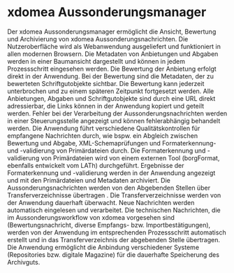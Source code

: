 # xdomea Aussonderungsmanager

Der xdomea Aussonderungsmanager ermöglicht die Ansicht, Bewertung und Archivierung von xdomea Aussonderungsnachrichten. Die Nutzeroberfläche wird als Webanwendung ausgeliefert und funktioniert in allen modernen Browsern. Die Metadaten von Anbietungen und Abgaben werden in einer Baumansicht dargestellt und können in jedem Prozessschritt eingesehen werden. Die Bewertung der Anbietung erfolgt direkt in der Anwendung. Bei der Bewertung sind die Metadaten, der zu bewerteten Schriftgutobjekte sichtbar. Die Bewertung kann jederzeit unterbrochen und zu einem späteren Zeitpunkt fortgesetzt werden. Alle Anbietungen, Abgaben und Schriftgutobjekte sind durch eine URL direkt adressierbar, die Links können in der Anwendung kopiert und geteilt werden. Fehler bei der Verarbeitung der Aussonderungsnachrichten werden in einer Steuerungsstelle angezeigt und können fehlerabhängig behandelt werden. Die Anwendung führt verschiedene Qualitätskontrollen für empfangene Nachrichten durch, wie bspw. ein Abgleich zwischen Bewertung und Abgabe, XML-Schemaprüfungen und Formaterkennung- und -validierung von Primärdateien durch.  Die Formaterkennung und -validierung von Primärdateien wird von einem externen Tool (borgFormat, ebenfalls entwickelt vom LATh) durchgeführt. Ergebnisse der Formaterkennung und -validierung werden in der Anwendung angezeigt und mit den Primärdateien und Metadaten archiviert.  Die Aussonderungsnachrichten werden von den Abgebenden Stellen über Transferverzeichnisse übertragen . Die Transferverzeichnisse werden von der Anwendung dauerhaft überwacht. Neue Nachrichten werden automatisch eingelesen und verarbeitet. Die technischen Nachrichten, die im Aussonderungsworkflow von xdomea vorgesehen sind (Bewertungsnachricht, diverse Empfangs- bzw. Importbestätigungen), werden von der Anwendung im entsprechenden Prozessschritt automatisch erstellt und in das Transferverzeichnis der abgebenden Stelle übertragen. Die Anwendung ermöglicht die Anbindung verschiedener Systeme (Repositories bzw. digitale Magazine) für die dauerhafte Speicherung des Archivguts.
